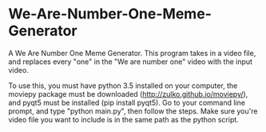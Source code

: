# We-Are-Number-One-Meme-Generator
A We Are Number One Meme Generator. This program takes in a video file, and replaces every "one" in the "We are number one" video with the input video.

To use this, you must have python 3.5 installed on your computer, the moviepy package must be downloaded (http://zulko.github.io/moviepy/), and pyqt5 must be installed (pip install pyqt5).
Go to your command line prompt, and type "python main.py", then follow the steps.
Make sure you're video file you want to include is in the same path as the python script.
